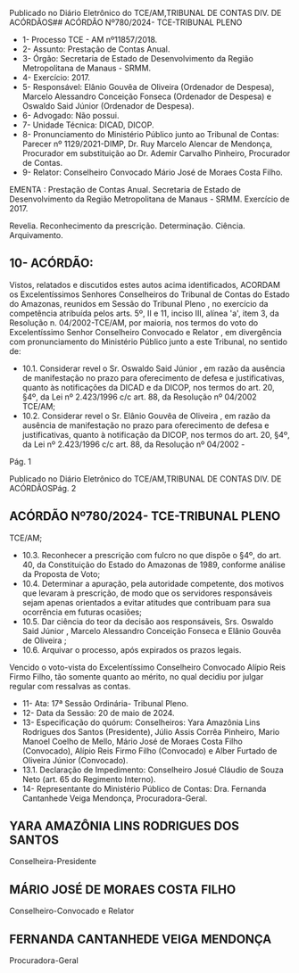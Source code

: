 Publicado  no  Diário  Eletrônico do TCE/AM,TRIBUNAL DE CONTAS DIV. DE ACÓRDÃOS## ACÓRDÃO Nº780/2024- TCE-TRIBUNAL PLENO

- 1- Processo TCE - AM nº11857/2018.
- 2- Assunto: Prestação de Contas Anual.
- 3- Órgão: Secretaria de Estado de Desenvolvimento da Região Metropolitana de Manaus - SRMM.
- 4- Exercício: 2017.
- 5- Responsável: Elânio Gouvêa de Oliveira (Ordenador de Despesa), Marcelo Alessandro  Conceição  Fonseca  (Ordenador  de  Despesa)  e  Oswaldo  Said  Júnior (Ordenador de Despesa).
- 6- Advogado: Não possui.
- 7- Unidade Técnica: DICAD, DICOP.
- 8- Pronunciamento do Ministério Público junto  ao  Tribunal  de  Contas: Parecer  nº 1129/2021-DIMP, Dr. Ruy Marcelo Alencar de Mendonça, Procurador em substituição ao Dr. Ademir Carvalho Pinheiro, Procurador de Contas.
- 9- Relator: Conselheiro Convocado Mário José de Moraes Costa Filho.

EMENTA :  Prestação  de  Contas  Anual.  Secretaria de Estado de Desenvolvimento da Região Metropolitana  de  Manaus  -  SRMM.  Exercício  de 2017.

Revelia. Reconhecimento da prescrição. Determinação. Ciência. Arquivamento.

## 10-  ACÓRDÃO:

Vistos, relatados e discutidos estes autos acima identificados, ACORDAM os Excelentíssimos Senhores Conselheiros do Tribunal de Contas do Estado do Amazonas, reunidos em Sessão do Tribunal Pleno , no exercício da competência atribuída pelos arts. 5º, II e 11, inciso III, alínea 'a', item 3, da Resolução n. 04/2002-TCE/AM, por maioria, nos  termos  do  voto  do  Excelentíssimo  Senhor  Conselheiro  Convocado  e  Relator ,  em divergência com pronunciamento do Ministério Público junto a este Tribunal, no sentido de:

- 10.1. Considerar revel o Sr. Oswaldo Said Júnior , em razão da ausência de manifestação no prazo para oferecimento de defesa e justificativas, quanto às notificações da DICAD e da DICOP, nos termos do art. 20, §4º,  da  Lei  nº  2.423/1996  c/c  art.  88,  da  Resolução  nº  04/2002  TCE/AM;
- 10.2. Considerar  revel o  Sr.  Elânio  Gouvêa  de  Oliveira , em  razão  da ausência  de  manifestação  no  prazo  para  oferecimento  de  defesa  e justificativas,  quanto  à  notificação  da  DICOP,  nos  termos  do  art.  20, §4º,  da  Lei  nº  2.423/1996  c/c  art.  88,  da  Resolução  nº  04/2002  -

Pág. 1

Publicado  no  Diário  Eletrônico do TCE/AM,TRIBUNAL DE CONTAS DIV. DE ACÓRDÃOSPág. 2

## ACÓRDÃO Nº780/2024- TCE-TRIBUNAL PLENO

TCE/AM;

- 10.3. Reconhecer a prescrição com fulcro no que dispõe o §4º, do art. 40, da Constituição do Estado do Amazonas de 1989, conforme análise da Proposta de Voto;
- 10.4. Determinar a  apuração,  pela  autoridade  competente,  dos  motivos que levaram  à  prescrição,  de  modo  que  os  servidores  responsáveis sejam  apenas orientados  a  evitar  atitudes  que  contribuam  para  sua ocorrência em futuras ocasiões;
- 10.5. Dar ciência do teor da decisão aos responsáveis, Srs. Oswaldo Said Júnior , Marcelo  Alessandro Conceição Fonseca e Elânio  Gouvêa de Oliveira ;
- 10.6. Arquivar o processo, após expirados os prazos legais.

Vencido o voto-vista do Excelentíssimo Conselheiro Convocado Alípio Reis Firmo Filho, tão somente quanto ao mérito, no qual decidiu por julgar regular com ressalvas as contas.

- 11-  Ata: 17ª Sessão Ordinária- Tribunal Pleno.
- 12-  Data da Sessão: 20 de maio de 2024.
- 13-  Especificação  do  quórum: Conselheiros:  Yara  Amazônia  Lins  Rodrigues  dos Santos (Presidente), Júlio Assis Corrêa Pinheiro, Mario Manoel Coelho de Mello, Mário José de Moraes Costa Filho (Convocado), Alípio Reis Firmo Filho (Convocado) e Alber Furtado de Oliveira Júnior (Convocado).
- 13.1. Declaração de Impedimento: Conselheiro Josué Cláudio de Souza Neto (art. 65 do Regimento Interno).
- 14-  Representante do Ministério Público de Contas: Dra. Fernanda Cantanhede Veiga Mendonça, Procuradora-Geral.

## YARA AMAZÔNIA LINS RODRIGUES DOS SANTOS

Conselheira-Presidente

## MÁRIO JOSÉ DE MORAES COSTA FILHO

Conselheiro-Convocado e Relator

## FERNANDA CANTANHEDE VEIGA MENDONÇA

Procuradora-Geral